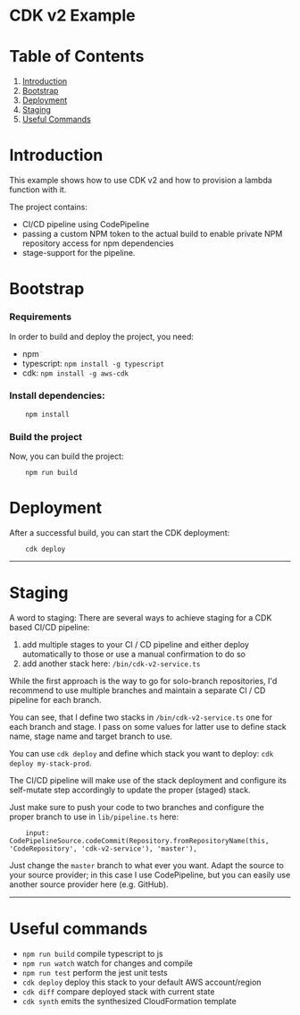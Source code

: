 # CDK v2 Example

# Table of Contents
1. [Introduction](#introduction)
2. [Bootstrap](#bootstrap)
3. [Deployment](#deployment)
4. [Staging](#staging)
5. [Useful Commands](#useful-commands)


# Introduction
This example shows how to use CDK v2 and how to provision a lambda function with it.

The project contains:
* CI/CD pipeline using CodePipeline
* passing a custom NPM token to the actual build to enable private NPM repository access for npm dependencies
* stage-support for the pipeline.

# Bootstrap

### Requirements
In order to build and deploy the project, you need:
* npm
* typescript: ```npm install -g typescript```
* cdk: ```npm install -g aws-cdk```

### Install dependencies:
```
    npm install
```

### Build the project
Now, you can build the project:
```
    npm run build
```

# Deployment
After a successful build, you can start the CDK deployment:
```
    cdk deploy
```

------------------------------------------------------------------------------------------------------------------------

# Staging
A word to staging: There are several ways to achieve staging for a CDK based CI/CD pipeline:

1) add multiple stages to your CI / CD pipeline and either deploy automatically to those or use a manual confirmation
to do so
2) add another stack here: ```/bin/cdk-v2-service.ts```

While the first approach is the way to go for solo-branch repositories, I'd recommend to use multiple branches
and maintain a separate CI / CD pipeline for each branch.

You can see, that I define two stacks in ```/bin/cdk-v2-service.ts``` one for each branch and stage.
I pass on some values for latter use to define stack name, stage name and target branch to use.

You can use ```cdk deploy``` and define which stack you want to deploy: ```cdk deploy my-stack-prod```.

The CI/CD pipeline will make use of the stack deployment and configure its self-mutate step accordingly to update the proper
(staged) stack.

Just make sure to push your code to two branches and configure the proper branch to use in ```lib/pipeline.ts``` here:
```
    input: CodePipelineSource.codeCommit(Repository.fromRepositoryName(this, 'CodeRepository', 'cdk-v2-service'), 'master'),
```
Just change the ```master``` branch to what ever you want. Adapt the source to your source provider; in this case I use CodePipeline,
but you can easily use another source provider here (e.g. GitHub).

------------------------------------------------------------------------------------------------------------------------

# Useful commands

* `npm run build`   compile typescript to js
* `npm run watch`   watch for changes and compile
* `npm run test`    perform the jest unit tests
* `cdk deploy`      deploy this stack to your default AWS account/region
* `cdk diff`        compare deployed stack with current state
* `cdk synth`       emits the synthesized CloudFormation template
